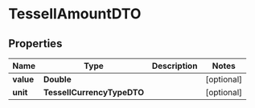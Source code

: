 

# TessellAmountDTO


## Properties

Name | Type | Description | Notes
------------ | ------------- | ------------- | -------------
**value** | **Double** |  |  [optional]
**unit** | **TessellCurrencyTypeDTO** |  |  [optional]



